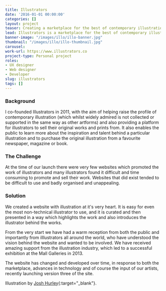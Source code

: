 ```yaml
---
title: Illustrators
date: '2016-01-01 00:00:00'
categories: []
layout: project
teaser: Creating a marketplace for the best of contemporary illustration
lead: Illustrators is a marketplace for the best of contemporary illustration.
banner-image: "/images/illo/illo-banner.jpg"
thumbnail: "/images/illo/illo-thumbnail.jpg"
carousel:
work-url: https://www.illustrators.co
project-type: Personal project
roles:
- UX designer
- Web designer
- Developer
slug: illustrators
tags: []
---
```

### Background

I co-founded Illustrators in 2011, with the aim of helping raise the profile of contemporary illustration (which whilst widely admired is not collected or supported in the same way as other artforms) and also providing a platform for illustrators to sell their original works and prints from. It also enables the public to learn more about the inspiration and talent behind a particular illustration and to purchase the original illustration from a favourite newspaper, magazine or book.

### The Challenge

At the time of our launch there were very few websites which promoted the work of illustrators and many illustrators found it difficult and time consuming to promote and sell their work. Websites that did exist tended to be difficult to use and badly organised and unappealing.

### Solution

We created a website with illustration at it's very heart. It is easy for even the most non-technical illustrator to use, and it is curated and then presented in a way which highlights the work and also introduces the illustrator behind the works.

From the very start we have had a warm reception from both the public and importantly from illlustrators all around the world, who have understood the vision behind the website and wanted to be involved. We have received amazing support from the illustration industry, which led to a successful exhibition at the Mall Galleries in 2013.

The website has changed and developed over time, in response to both the marketplace, advances in technology and of course the input of our artists, recently launching version three of the site.

Illustration by [Josh Hurley](https://www.illustrators.co/artwork/totem-red){:target="_blank"}.
